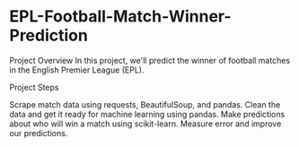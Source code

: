 # EPL-Football-Match-Winner-Prediction
Project Overview
In this project, we'll predict the winner of football matches in the English Premier League (EPL).

Project Steps

Scrape match data using requests, BeautifulSoup, and pandas.
Clean the data and get it ready for machine learning using pandas.
Make predictions about who will win a match using scikit-learn.
Measure error and improve our predictions.

